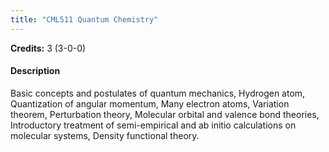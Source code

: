 ```yaml
---
title: "CML511 Quantum Chemistry"
---
```

**Credits:** 3 (3-0-0)

#### Description
Basic concepts and postulates of quantum mechanics, Hydrogen atom, Quantization of angular momentum, Many electron atoms, Variation theorem, Perturbation theory, Molecular orbital and valence bond theories, Introductory treatment of semi-empirical and ab initio calculations on molecular systems, Density functional theory.